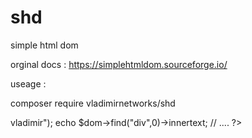 # shd
simple html dom

orginal docs : https://simplehtmldom.sourceforge.io/

useage :

composer require vladimirnetworks/shd

<?php
include("vendor/autoload.php");
use vladimirnetworks\htmlparser\shd;

$dom = shd::str_get_html("<div>vladimir</div>");
echo $dom->find("div",0)->innertext;
// ....
?>
